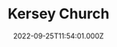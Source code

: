 ---
date: 2022-09-25T11:54:01.000Z
title: Kersey Church
latitude: 52.057245116267
longitude: 0.9185970152241093
category: checkin
---